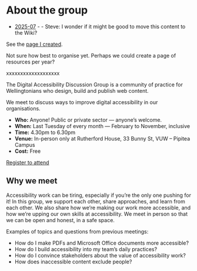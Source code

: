 # About the group

- [2025-07](2025-07.md#july-2025-session) -    - Steve: I wonder if it might be good to move this content to the Wiki?

See the [page I created](https://github.com/Digital-Accessibility-Discussion-Group/Session-resources/wiki). 

Not sure how best to organise yet. Perhaps we could create a page of resources per year?


xxxxxxxxxxxxxxxxxxx

The Digital Accessibility Discussion Group is a community of practice for Wellingtonians who design, build and publish web content. 

We meet to discuss ways to improve digital accessibility in our organisations.

- **Who:** Anyone! Public or private sector — anyone’s welcome.
- **When:** Last Tuesday of every month — February to November, inclusive
- **Time:** 4.30pm to 6.30pm
- **Venue:** In-person only at Rutherford House, 33 Bunny St, VUW – Pipitea Campus
- **Cost:** Free

[Register to attend](https://wellingtonuni-professional.nz/course/digital-accessibility-discussion-group/)

## Why we meet

Accessibility work can be tiring, especially if you’re the only one pushing for it! In this group, we support each other, share approaches, and learn from each other. We also share how we’re making our work more accessible, and how we’re upping our own skills at accessibility. We meet in person so that we can be open and honest, in a safe space.

Examples of topics and questions from previous meetings:

- How do I make PDFs and Microsoft Office documents more accessible?
- How do I build accessibility into my team’s daily practices?
- How do I convince stakeholders about the value of accessibility work?
- How does inaccessible content exclude people?
